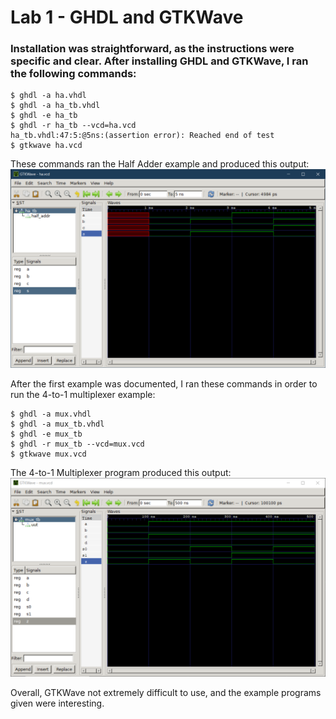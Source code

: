 # Lab 1 - GHDL and GTKWave

### Installation was straightforward, as the instructions were specific and clear. After installing GHDL and GTKWave, I ran the following commands:
```
$ ghdl -a ha.vhdl
$ ghdl -a ha_tb.vhdl
$ ghdl -e ha_tb
$ ghdl -r ha_tb --vcd=ha.vcd
ha_tb.vhdl:47:5:@5ns:(assertion error): Reached end of test
$ gtkwave ha.vcd
```
These commands ran the Half Adder example and produced this output:
![Half Adder example program output](https://github.com/aguadagn/2023S-EE-322-A/blob/main/Lab_01/half%20adder%20example.png)

After the first example was documented, I ran these commands in order to run the 4-to-1 multiplexer example:
```
$ ghdl -a mux.vhdl
$ ghdl -a mux_tb.vhdl
$ ghdl -e mux_tb
$ ghdl -r mux_tb --vcd=mux.vcd
$ gtkwave mux.vcd
```
The 4-to-1 Multiplexer program produced this output:
![4-to-1 Multiplexer program output](https://github.com/aguadagn/2023S-EE-322-A/blob/main/Lab_01/4%20to%201%20multiplexer.png)

Overall, GTKWave not extremely difficult to use, and the example programs given were interesting.
